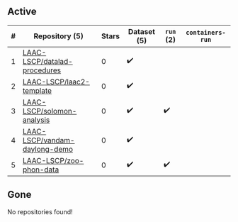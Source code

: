 ## Active
| # | Repository (5) | Stars | Dataset (5) | `run` (2) | `containers-run` |
| --- | --- | --- | --- | --- | --- |
| 1 | [LAAC-LSCP/datalad-procedures](https://github.com/LAAC-LSCP/datalad-procedures) | 0 | :heavy_check_mark: |  |  |
| 2 | [LAAC-LSCP/laac2-template](https://github.com/LAAC-LSCP/laac2-template) | 0 | :heavy_check_mark: |  |  |
| 3 | [LAAC-LSCP/solomon-analysis](https://github.com/LAAC-LSCP/solomon-analysis) | 0 | :heavy_check_mark: | :heavy_check_mark: |  |
| 4 | [LAAC-LSCP/vandam-daylong-demo](https://github.com/LAAC-LSCP/vandam-daylong-demo) | 0 | :heavy_check_mark: |  |  |
| 5 | [LAAC-LSCP/zoo-phon-data](https://github.com/LAAC-LSCP/zoo-phon-data) | 0 | :heavy_check_mark: | :heavy_check_mark: |  |

## Gone
No repositories found!

